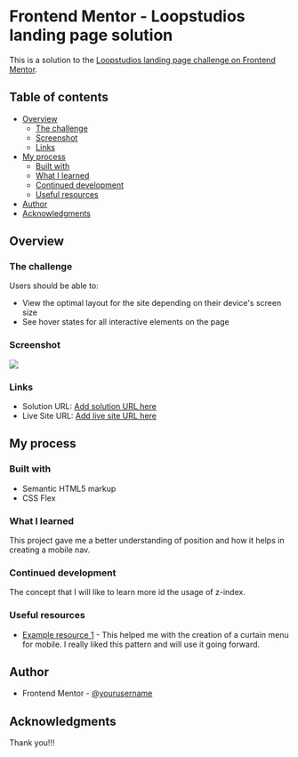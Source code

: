 # Frontend Mentor - Loopstudios landing page solution

This is a solution to the [Loopstudios landing page challenge on Frontend Mentor](https://www.frontendmentor.io/challenges/loopstudios-landing-page-N88J5Onjw). 

## Table of contents

- [Overview](#overview)
  - [The challenge](#the-challenge)
  - [Screenshot](#screenshot)
  - [Links](#links)
- [My process](#my-process)
  - [Built with](#built-with)
  - [What I learned](#what-i-learned)
  - [Continued development](#continued-development)
  - [Useful resources](#useful-resources)
- [Author](#author)
- [Acknowledgments](#acknowledgments)


## Overview

### The challenge

Users should be able to:

- View the optimal layout for the site depending on their device's screen size
- See hover states for all interactive elements on the page

### Screenshot

![](./Screenshot.png)

### Links

- Solution URL: [Add solution URL here](https://github.com/Khemmie-Ray/Loopstudios-landing-page.git)
- Live Site URL: [Add live site URL here](https://your-live-site-url.com)

## My process

### Built with

- Semantic HTML5 markup
- CSS Flex

### What I learned

This project gave me a better understanding of position and how it helps in creating a mobile nav.

### Continued development

The concept that I will like to learn more id the usage of z-index.

### Useful resources

- [Example resource 1](https://tutorialspoint.com) - This helped me with the creation of a curtain menu for mobile. I really liked this pattern and will use it going forward.

## Author

- Frontend Mentor - [@yourusername](https://www.frontendmentor.io/profile/Khemmie-Ray)

## Acknowledgments

Thank you!!!
